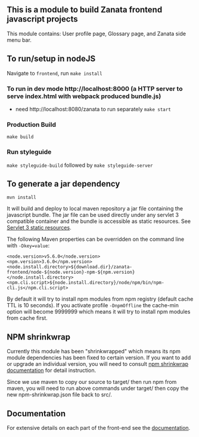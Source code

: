 ## This is a module to build Zanata frontend javascript projects

This module contains: User profile page, Glossary page, and Zanata side menu bar.

## To run/setup in nodeJS

Navigate to `frontend`, run `make install`

### To run in dev mode http://localhost:8000 (a HTTP server to serve index.html with webpack produced bundle.js)

- need http://localhost:8080/zanata to run separately
`make start`

### Production Build

`make build`

### Run styleguide

`make styleguide-build` followed by `make styleguide-server`


## To generate a jar dependency

```mvn install```

It will build and deploy to local maven repository a jar file containing the javascript bundle.
The jar file can be used directly under any servlet 3 compatible container and the bundle is accessible as static resources.
See [Servlet 3 static resources](http://www.webjars.org/documentation#servlet3).

The following Maven properties can be overridden on the command line with ```-Dkey=value```:

```
<node.version>v5.6.0</node.version>
<npm.version>3.6.0</npm.version>
<node.install.directory>${download.dir}/zanata-frontend/node-${node.version}-npm-${npm.version}</node.install.directory>
<npm.cli.script>${node.install.directory}/node/npm/bin/npm-cli.js</npm.cli.script>
```

By default it will try to install npm modules from npm registry (default cache TTL is 10 seconds).
If you activate profile ```-DnpmOffline``` the cache-min option will become 9999999 which means it will try to install npm modules from cache first.

## NPM shrinkwrap

Currently this module has been "shrinkwrapped" which means its npm module dependencies has been fixed to certain version. If you want to add or upgrade an individual version, you will need to consult [npm shrinkwrap documentation](https://docs.npmjs.com/cli/shrinkwrap#building-shrinkwrapped-packages) for detail instruction.

Since we use maven to copy our source to target/ then run npm from maven, you will need to run above commands under target/ then copy the new npm-shrinkwrap.json file back to src/.


## Documentation

For extensive details on each part of the front-end see the
[documentation](./docs).
